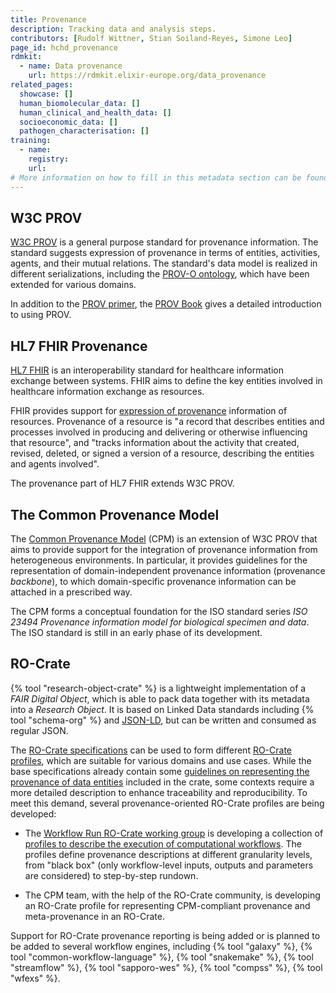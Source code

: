 ```yaml
---
title: Provenance
description: Tracking data and analysis steps.
contributors: [Rudolf Wittner, Stian Soiland-Reyes, Simone Leo]
page_id: hchd_provenance
rdmkit:
  - name: Data provenance
    url: https://rdmkit.elixir-europe.org/data_provenance
related_pages:
  showcase: []
  human_biomolecular_data: []
  human_clinical_and_health_data: []
  socioeconomic_data: []
  pathogen_characterisation: []
training:
  - name:
    registry:
    url:
# More information on how to fill in this metadata section can be found here https://www.infectious-diseases-toolkit.org/contribute/page-metadata
---
```


## W3C PROV

[W3C PROV](https://www.w3.org/TR/prov-overview/) is a general purpose standard for provenance information. The standard suggests expression of provenance in terms of entities, activities, agents, and their mutual relations. The standard's data model is realized in different serializations, including the [PROV-O ontology](https://www.w3.org/TR/prov-o/), which have been extended for various domains.

In addition to the [PROV primer](https://www.w3.org/TR/prov-primer/), the [PROV Book](https://www.provbook.org/) gives a detailed introduction to using PROV.

## HL7 FHIR Provenance

[HL7 FHIR](http://hl7.org/fhir/) is an interoperability standard for healthcare information exchange between systems. FHIR aims to define the key entities involved in healthcare information exchange as resources.

FHIR provides support for [expression of provenance](https://www.hl7.org/fhir/provenance.html) information of resources. Provenance of a resource is "a record that describes entities and processes involved in producing and delivering or otherwise influencing that resource", and "tracks information about the activity that created, revised, deleted, or signed a version of a resource, describing the entities and agents involved".

The provenance part of HL7 FHIR extends W3C PROV.

## The Common Provenance Model

The [Common Provenance Model](https://doi.org/10.1038/s41597-022-01537-6) (CPM) is an extension of W3C PROV that aims to provide support for the integration of provenance information from heterogeneous environments. In particular, it provides guidelines for the representation of domain-independent provenance information (provenance _backbone_), to which domain-specific provenance information can be attached in a prescribed way.

The CPM forms a conceptual foundation for the ISO standard series _ISO 23494 Provenance information model for biological specimen and data_. The ISO standard is still in an early phase of its development.

## RO-Crate

{% tool "research-object-crate" %} is a lightweight implementation of a _FAIR Digital Object_, which is able to pack data together with its metadata into a _Research Object_. It is based on Linked Data standards including {% tool "schema-org" %} and [JSON-LD](https://json-ld.org/), but can be written and consumed as regular JSON.

The [RO-Crate specifications](https://www.researchobject.org/ro-crate/specification.html) can be used to form different [RO-Crate profiles](https://www.researchobject.org/ro-crate/profiles.html), which are suitable for various domains and use cases. While the base specifications already contain some [guidelines on representing the provenance of data entities](https://www.researchobject.org/ro-crate/1.1/provenance.html#software-used-to-create-files) included in the crate, some contexts require a more detailed description to enhance traceability and reproducibility. To meet this demand, several provenance-oriented RO-Crate profiles are being developed:

* The [Workflow Run RO-Crate working group](https://www.researchobject.org/workflow-run-crate/) is developing a collection of [profiles to describe the execution of computational workflows](https://www.researchobject.org/workflow-run-crate/profiles/). The profiles define provenance descriptions at different granularity levels, from "black box" (only workflow-level inputs, outputs and parameters are considered) to step-by-step rundown.

* The CPM team, with the help of the RO-Crate community, is developing an RO-Crate profile for representing CPM-compliant provenance and meta-provenance in an RO-Crate.

Support for RO-Crate provenance reporting is being added or is planned to be added to several workflow engines, including {% tool "galaxy" %}, {% tool "common-workflow-language" %}, {% tool "snakemake" %}, {% tool "streamflow" %}, {% tool "sapporo-wes" %}, {% tool "compss" %}, {% tool "wfexs" %}.
